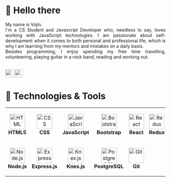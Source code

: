 # 👋 Hello there

<div align="justify">
My name is Vojin.
<br>I'm a CS Student and Javascript Developer who, needless to say, loves working with JavaScript technologies. I am passionate about self-development when it comes to both personal and professional life, which is why I am learning from my mentors and mistakes on a daily basis. 
<br>Besides programming, I enjoy spending my free time travelling, volunteering, playing guitar in a rock band, reading and working out. 
</div>

<br/><a href="https://www.linkedin.com/in/djordjevicv"><img src="https://img.shields.io/badge/linkedin-%230077B5.svg?&style=for-the-badge&logo=linkedin&logoColor=white" height=25></a>
<a href="mailto:djordjevicv.it@gmail.com"><img src="https://img.shields.io/badge/Gmail-D14836?style=for-the-badge&logo=gmail&logoColor=white" height=25></a>

# 🔧 Technologies & Tools

<table>
  <tr>
      <td align="center" height="108" width="108">
      <img
        src="https://upload.wikimedia.org/wikipedia/commons/thumb/3/38/HTML5_Badge.svg/800px-HTML5_Badge.svg.png"
        width="48"
        height="48"
        alt="HTML"
      />
      <br /><strong>HTML5</strong>
      </td>
      <td align="center" height="108" width="108">
      <img
        src="https://upload.wikimedia.org/wikipedia/commons/thumb/6/62/CSS3_logo.svg/800px-CSS3_logo.svg.png"
        width="48"
        height="48"
        alt="CSS"
      />
      <br /><strong>CSS</strong>
      </td>
    <td align="center" height="108" width="108">
      <img
        src="https://cdn.jsdelivr.net/gh/devicons/devicon/icons/javascript/javascript-plain.svg"
        width="48"
        height="48"
        alt="JavaScript"
      />
      <br /><strong>JavaScript</strong>
    </td>
     <td align="center" height="108" width="108">
      <img
        src="https://cdn.jsdelivr.net/gh/devicons/devicon/icons/bootstrap/bootstrap-plain.svg"
        width="48"
        height="48"
        alt="Bootstrap"
      />
      <br /><strong>Bootstrap</strong>
    </td>
    <td align="center" height="108" width="108">
      <img
        src="https://cdn.jsdelivr.net/gh/devicons/devicon/icons/react/react-original.svg"
        width="48"
        height="48"
        alt="React"
      />
      <br /><strong>React</strong>
    </td>
    <td align="center" height="108" width="108">
      <img
        src="https://cdn.jsdelivr.net/gh/devicons/devicon/icons/redux/redux-original.svg"
        width="48"
        height="48"
        alt="Redux"
      />
      <br /><strong>Redux</strong>
    </td>
    <td align="center" height="108" width="108">
      <img
        src="https://upload.wikimedia.org/wikipedia/commons/thumb/d/db/Npm-logo.svg/540px-Npm-logo.svg.png"
        width="70"
        height="48"
        alt="npm"
      />
      <br /><strong>npm</strong>
    </td>
  </tr>
  <tr>
    <td align="center" height="108" width="108">
      <img
        src="https://cdn.jsdelivr.net/gh/devicons/devicon/icons/nodejs/nodejs-original.svg"
        width="48"
        height="48"
        alt="Node.js"
      />
      <br /><strong>Node.js</strong>
    </td>
    <td align="center" height="108" width="108">
      <img
        src="https://cdn.jsdelivr.net/gh/devicons/devicon/icons/express/express-original.svg"
        width="48"
        height="48"
        alt="Express"
      />
      <br /><strong>Express.js</strong>
    </td>
      <td align="center" height="108" width="108">
      <img
        src="https://knexjs.org/knex-logo.png"
        width="48"
        height="48"
        alt="Knex.js"
      />
      <br /><strong>Knex.js</strong>
    </td>
    <td align="center" height="108" width="108">
      <img
        src="https://cdn.jsdelivr.net/gh/devicons/devicon/icons/postgresql/postgresql-original.svg"
        width="48"
        height="48"
        alt="PostgreSQL"
      />
      <br /><strong>PostgreSQL</strong>
    </td>
    <td align="center" height="108" width="108">
      <img
        src="https://git-scm.com/images/logos/downloads/Git-Icon-1788C.png"
        width="48"
        height="48"
        alt="Git"
      />
      <br /><strong>Git</strong>
    </td>
  </tr>
</table>
